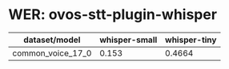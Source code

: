 
# WER: ovos-stt-plugin-whisper
|dataset/model|whisper-small|whisper-tiny|
|-|-|-|
| common_voice_17_0 | 0.153 | 0.4664 |